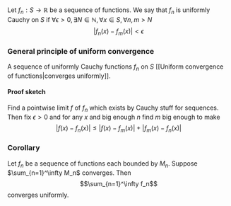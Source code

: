 Let $f_n:S\to\mathbb R$ be a sequence of functions. 
We say that $f_n$ is uniformly Cauchy on $S$ if $\forall\epsilon>0,\exists N\in\mathbb N,\forall x\in S,\forall n,m>N$
$$|f_n(x)-f_m(x)|<\epsilon$$
### General principle of uniform convergence
A sequence of uniformly Cauchy functions $f_n$ on $S$ [[Uniform convergence of functions|converges uniformly]].
#### Proof sketch
Find a pointwise limit $f$ of $f_n$ 
which exists by Cauchy stuff for sequences. 
Then fix $\epsilon>0$ and for any $x$ and big enough $n$ find $m$ big enough to make
$$
|f(x)-f_n(x)|\leq |f(x)-f_m(x)|+|f_m(x)-f_n(x)|
$$

### Corollary
Let $f_n$ be a sequence of functions each bounded by $M_n$. 
Suppose $\sum_{n=1}^\infty M_n$ converges. 
Then
$$\sum_{n=1}^\infty f_n$$
converges uniformly.